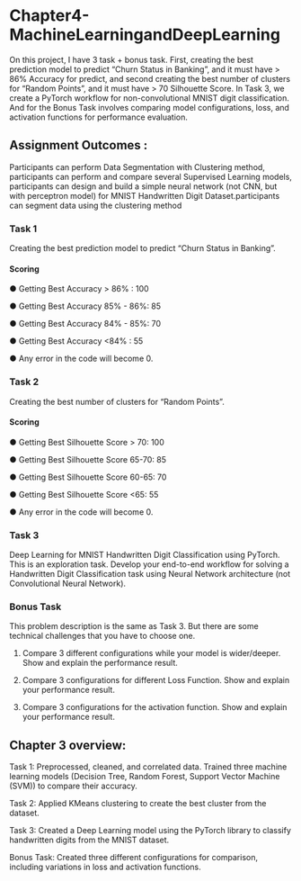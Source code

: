 # Chapter4-MachineLearningandDeepLearning
On this project, I have 3 task + bonus task. First, creating the best prediction model to predict “Churn Status in Banking”, and it must have > 86% Accuracy for predict, and second creating the best number of clusters for “Random Points”, and it must have > 70 Silhouette Score. In Task 3, we create a PyTorch workflow for non-convolutional MNIST digit classification. And for the Bonus Task involves comparing model configurations, loss, and activation functions for performance evaluation.

## Assignment Outcomes :
Participants can perform Data Segmentation with Clustering method, participants can perform and compare several Supervised Learning models, participants can design and build a simple neural network (not CNN, but with perceptron model) for MNIST Handwritten Digit Dataset.participants can segment data using the clustering method


### Task 1
Creating the best prediction model to predict “Churn Status in Banking”.

#### Scoring

● Getting Best Accuracy > 86% : 100

● Getting Best Accuracy 85% - 86%: 85

● Getting Best Accuracy 84% - 85%: 70

● Getting Best Accuracy <84% : 55

● Any error in the code will become 0.


### Task 2
Creating the best number of clusters for “Random Points”.

#### Scoring

● Getting Best Silhouette Score > 70: 100

● Getting Best Silhouette Score 65-70: 85

● Getting Best Silhouette Score 60-65: 70

● Getting Best Silhouette Score <65: 55

● Any error in the code will become 0.

### Task 3
Deep Learning for MNIST Handwritten Digit Classification using PyTorch. This is an exploration task. Develop your end-to-end workflow for solving a Handwritten Digit Classification task using Neural Network architecture (not Convolutional Neural Network).

### Bonus Task
This problem description is the same as Task 3. But there are some technical challenges that you have to choose one.

1. Compare 3 different configurations while your model is wider/deeper. Show and explain the performance result.
   
2. Compare 3 configurations for different Loss Function. Show and explain your performance result.
   
3. Compare 3 configurations for the activation function. Show and explain your performance result.


## Chapter 3 overview:

Task 1: Preprocessed, cleaned, and correlated data. Trained three machine learning models (Decision Tree, Random Forest, Support Vector Machine (SVM)) to compare their accuracy.

Task 2: Applied KMeans clustering to create the best cluster from the dataset.

Task 3: Created a Deep Learning model using the PyTorch library to classify handwritten digits from the MNIST dataset.

Bonus Task: Created three different configurations for comparison, including variations in loss and activation functions.
